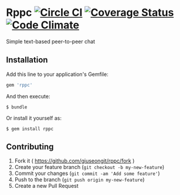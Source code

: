 # Rppc [![Circle CI](https://circleci.com/gh/giuseongit/rppc.svg?style=svg)](https://circleci.com/gh/giuseongit/rppc) [![Coverage Status](https://coveralls.io/repos/giuseongit/rppc/badge.svg)](https://coveralls.io/r/giuseongit/rppc) [![Code Climate](https://codeclimate.com/github/giuseongit/rppc/badges/gpa.svg)](https://codeclimate.com/github/giuseongit/rppc)

Simple text-based peer-to-peer chat

## Installation

Add this line to your application's Gemfile:

```ruby
gem 'rppc'
```

And then execute:

    $ bundle

Or install it yourself as:

    $ gem install rppc

## Contributing
1. Fork it ( https://github.com/giuseongit/rppc/fork )
2. Create your feature branch (`git checkout -b my-new-feature`)
3. Commit your changes (`git commit -am 'Add some feature'`)
4. Push to the branch (`git push origin my-new-feature`)
5. Create a new Pull Request
